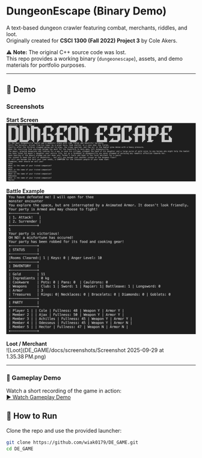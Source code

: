 # DungeonEscape (Binary Demo)

A text-based dungeon crawler featuring combat, merchants, riddles, and loot.  
Originally created for **CSCI 1300 (Fall 2022) Project 3** by Cole Akers.

⚠️ **Note:** The original C++ source code was lost.  
This repo provides a working binary (`dungeonescape`), assets, and demo materials for portfolio purposes.

---
## 📸 Demo

### Screenshots

**Start Screen**  
![Start Screen](docs/screenshots/Start_screen.png)

**Battle Example**  
![Battle](docs/screenshots/battle.png)

**Loot / Merchant**  
![Loot](DE_GAME/docs/screenshots/Screenshot 2025-09-29 at 1.35.38 PM.png)

---

### 🎥 Gameplay Demo

Watch a short recording of the game in action:  
[▶️ Watch Gameplay Demo](docs/screenshots/DE_demo.mp4)

## 🚀 How to Run

Clone the repo and use the provided launcher:

```bash
git clone https://github.com/wiak0179/DE_GAME.git
cd DE_GAME

